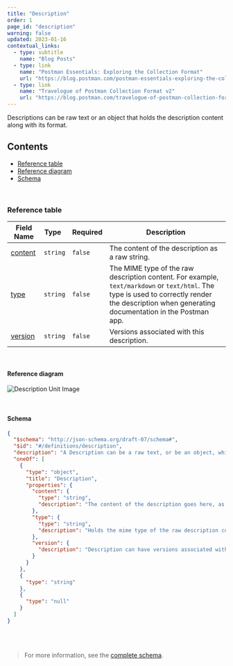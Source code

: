 ```yaml
---
title: "Description"
order: 1
page_id: "description"
warning: false
updated: 2023-01-16
contextual_links:
  - type: subtitle
    name: "Blog Posts"
  - type: link
    name: "Postman Essentials: Exploring the Collection Format"
    url: "https://blog.postman.com/postman-essentials-exploring-the-collection-format/"
  - type: link
    name: "Travelogue of Postman Collection Format v2"
    url: "https://blog.postman.com/travelogue-of-postman-collection-format-v2/"
---
```


Descriptions can be raw text or an object that holds the description content along with its format.

## Contents

- [Reference table](/docs/reference/description/#reference-table)
- [Reference diagram](/docs/reference/description/#reference-diagram)
- [Schema](/docs/reference/description/#schema)

<br />

### Reference table

Field Name | Type&nbsp;&nbsp; | Required | Description
--- | --- | --- | --
[content](https://github.com/postmanlabs/schemas/blob/da7578c2d71c46de2d39d04fbeebc26570591a44/schemas/draft-07/v2.1.0/collection/description.json#L10) | `string` | `false` | The content of the description as a raw string.
[type](https://github.com/postmanlabs/schemas/blob/da7578c2d71c46de2d39d04fbeebc26570591a44/schemas/draft-07/v2.1.0/collection/description.json#L14) | `string` | `false` | The MIME type of the raw description content. For example, `text/markdown` or `text/html`. The type is used to correctly render the description when generating documentation in the Postman app.
[version](https://github.com/postmanlabs/schemas/blob/da7578c2d71c46de2d39d04fbeebc26570591a44/schemas/draft-07/v2.1.0/collection/description.json#LL18C10-L18C17) | `string` | `false` | Versions associated with this description.

<br />

#### Reference diagram

![Description Unit Image](../../../images/description@2x.jpg)

<br />

#### Schema

```json
{
  "$schema": "http://json-schema.org/draft-07/schema#",
  "$id": "#/definitions/description",
  "description": "A Description can be a raw text, or be an object, which holds the description along with its format.",
  "oneOf": [
    {
      "type": "object",
      "title": "Description",
      "properties": {
        "content": {
          "type": "string",
          "description": "The content of the description goes here, as a raw string."
        },
        "type": {
          "type": "string",
          "description": "Holds the mime type of the raw description content. E.g: 'text/markdown' or 'text/html'.\nThe type is used to correctly render the description when generating documentation, or in the Postman app."
        },
        "version": {
          "description": "Description can have versions associated with it, which should be put in this property."
        }
      }
    },
    {
      "type": "string"
    },
    {
      "type": "null"
    }
  ]
}
```

<br /><br />

> For more information, see the [complete schema](https://schema.postman.com/collection/json/v2.1.0/draft-07/collection.json).
